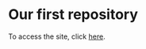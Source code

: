 # Our first repository
To access the site, click [here](https://syncratio.github.io/getting_started/).